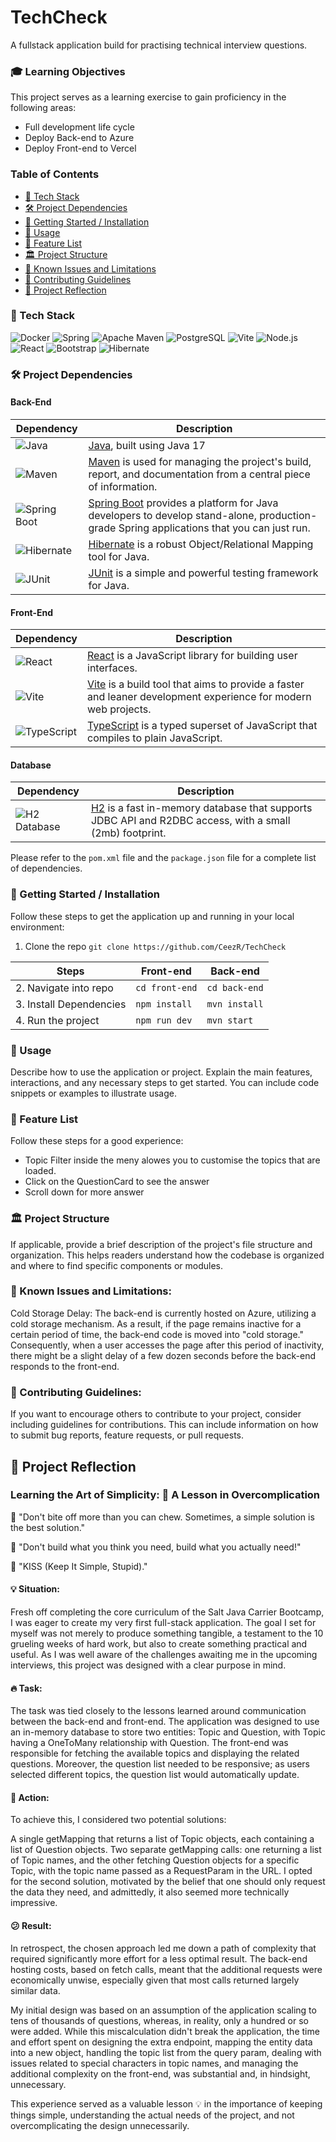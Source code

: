 # TechCheck
A fullstack application build for practising technical interview questions. 

### 🎓 Learning Objectives
This project serves as a learning exercise to gain proficiency in the following areas:
- Full development life cycle
- Deploy Back-end to Azure
- Deploy Front-end to Vercel

### Table of Contents
- [📱 Tech Stack](#-tech-stack)
- [🛠 Project Dependencies](#-project-dependencies)
- [🚀 Getting Started / Installation](#-getting-started--installation)
- [🔌 Usage](#-usage)
- [🪩 Feature List](#-feature-list)
- [🏛️ Project Structure](#%EF%B8%8F-project-structure)
- [🚧 Known Issues and Limitations](#-known-issues-and-limitations)
- [🧭 Contributing Guidelines](#-contributing-guidelines)
- [🌟 Project Reflection](#-project-reflection)

### 📱 Tech Stack
![Docker](https://img.shields.io/badge/Docker-2CA5E0?style=for-the-badge&logo=docker&logoColor=white)
![Spring](https://img.shields.io/badge/Spring-6DB33F?style=for-the-badge&logo=spring&logoColor=white)
![Apache Maven](https://img.shields.io/badge/apache_maven-C71A36?style=for-the-badge&logo=apachemaven&logoColor=white)
![PostgreSQL](https://img.shields.io/badge/PostgreSQL-316192?style=for-the-badge&logo=postgresql&logoColor=white)
![Vite](https://img.shields.io/badge/Vite-B73BFE?style=for-the-badge&logo=vite&logoColor=FFD62E)
![Node.js](https://img.shields.io/badge/Node.js-339933?style=for-the-badge&logo=nodedotjs&logoColor=white)
![React](https://img.shields.io/badge/React-20232A?style=for-the-badge&logo=react&logoColor=61DAFB)
![Bootstrap](https://img.shields.io/badge/Bootstrap-563D7C?style=for-the-badge&logo=bootstrap&logoColor=white)
![Hibernate](https://img.shields.io/badge/Hibernate-59666C?style=for-the-badge&logo=Hibernate&logoColor=white)

### 🛠 Project Dependencies

#### Back-End

| Dependency | Description |
|------------|-------------|
| ![Java](https://img.shields.io/badge/Java-17-orange.svg) | [Java](https://www.java.com/en/), built using Java 17|
| ![Maven](https://img.shields.io/badge/Maven-4.0.0-blue.svg) | [Maven](https://maven.apache.org/) is used for managing the project's build, report, and documentation from a central piece of information. |
| ![Spring Boot](https://img.shields.io/badge/Spring_Boot-2.7.0-brightgreen.svg) | [Spring Boot](https://spring.io/projects/spring-boot) provides a platform for Java developers to develop stand-alone, production-grade Spring applications that you can just run. |
| ![Hibernate](https://img.shields.io/badge/Hibernate-2.15.2-green.svg) | [Hibernate](https://hibernate.org/) is a robust Object/Relational Mapping tool for Java. |
| ![JUnit](https://img.shields.io/badge/JUnit-5.9.3-orange.svg) | [JUnit](https://junit.org/) is a simple and powerful testing framework for Java. |

#### Front-End

| Dependency | Description |
|------------|-------------|
| ![React](https://img.shields.io/badge/React-18.0.37-61DAFB.svg) | [React](https://reactjs.org/) is a JavaScript library for building user interfaces. |
| ![Vite](https://img.shields.io/badge/Vite-4.3.9-646CFF.svg) | [Vite](https://vitejs.dev/) is a build tool that aims to provide a faster and leaner development experience for modern web projects. |
| ![TypeScript](https://img.shields.io/badge/TypeScript-5.0.2-3178C6.svg) | [TypeScript](https://www.typescriptlang.org/) is a typed superset of JavaScript that compiles to plain JavaScript. |

#### Database
| Dependency | Description |
|------------|-------------|
| ![H2 Database](https://img.shields.io/badge/H2_Database-2.2.220-blue.svg) | [H2](https://www.h2database.com/html/main.html) is a fast in-memory database that supports JDBC API and R2DBC access, with a small (2mb) footprint. |

Please refer to the `pom.xml` file and the `package.json` file for a complete list of dependencies.

### 🚀 Getting Started / Installation
Follow these steps to get the application up and running in your local environment:

1. Clone the repo
``` git clone https://github.com/CeezR/TechCheck ```

| Steps                            | Front-end                 | Back-end                  |
| ---------------------------------| ------------------------- | ------------------------- |
| 2. Navigate into repo            | `cd front-end`            | `cd back-end`             |
| 3. Install Dependencies          | `npm install`             | `mvn install`             |
| 4. Run the project               | `npm run dev`             | `mvn start`               |

### 🔌 Usage 

Describe how to use the application or project. Explain the main features, interactions, and any necessary steps to get started. You can include code snippets or examples to illustrate usage.

### 🪩 Feature List
Follow these steps for a good experience:
- Topic Filter inside the meny alowes you to customise the topics that are loaded.
- Click on the QuestionCard to see the answer
- Scroll down for more answer

### 🏛️ Project Structure
If applicable, provide a brief description of the project's file structure and organization. This helps readers understand how the codebase is organized and where to find specific components or modules.

### 🚧 Known Issues and Limitations:
Cold Storage Delay: The back-end is currently hosted on Azure, utilizing a cold storage mechanism. As a result, if the page remains inactive for a certain period of time, the back-end code is moved into "cold storage." Consequently, when a user accesses the page after this period of inactivity, there might be a slight delay of a few dozen seconds before the back-end responds to the front-end.

### 🧭 Contributing Guidelines: 
If you want to encourage others to contribute to your project, consider including guidelines for contributions. This can include information on how to submit bug reports, feature requests, or pull requests.

## 🌟 Project Reflection

### Learning the Art of Simplicity: 🚀 A Lesson in Overcomplication

🌱 "Don't bite off more than you can chew. Sometimes, a simple solution is the best solution."

🎯 "Don't build what you think you need, build what you actually need!"

🥴 "KISS (Keep It Simple, Stupid)."

#### 💡 Situation:
Fresh off completing the core curriculum of the Salt Java Carrier Bootcamp, I was eager to create my very first full-stack application. The goal I set for myself was not merely to produce something tangible, a testament to the 10 grueling weeks of hard work, but also to create something practical and useful. As I was well aware of the challenges awaiting me in the upcoming interviews, this project was designed with a clear purpose in mind.

#### 🔥 Task:
The task was tied closely to the lessons learned around communication between the back-end and front-end. The application was designed to use an in-memory database to store two entities: Topic and Question, with Topic having a OneToMany relationship with Question. The front-end was responsible for fetching the available topics and displaying the related questions. Moreover, the question list needed to be responsive; as users selected different topics, the question list would automatically update.

#### 💭 Action:
To achieve this, I considered two potential solutions:

A single getMapping that returns a list of Topic objects, each containing a list of Question objects.
Two separate getMapping calls: one returning a list of Topic names, and the other fetching Question objects for a specific Topic, with the topic name passed as a RequestParam in the URL.
I opted for the second solution, motivated by the belief that one should only request the data they need, and admittedly, it also seemed more technically impressive.

#### 😕 Result:
In retrospect, the chosen approach led me down a path of complexity that required significantly more effort for a less optimal result. The back-end hosting costs, based on fetch calls, meant that the additional requests were economically unwise, especially given that most calls returned largely similar data.

My initial design was based on an assumption of the application scaling to tens of thousands of questions, whereas, in reality, only a hundred or so were added. While this miscalculation didn't break the application, the time and effort spent on designing the extra endpoint, mapping the entity data into a new object, handling the topic list from the query param, dealing with issues related to special characters in topic names, and managing the additional complexity on the front-end, was substantial and, in hindsight, unnecessary.

This experience served as a valuable lesson 💡 in the importance of keeping things simple, understanding the actual needs of the project, and not overcomplicating the design unnecessarily.







